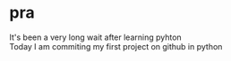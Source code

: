 # pra
It's been a very long wait after learning pyhton
<br>
Today I am commiting my first project on github in python
<br>
